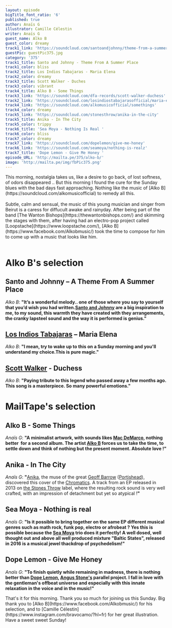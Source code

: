 ```yaml
---
layout: episode
bigTitle_font_ratio: '6'
published: true
author: Anaïs G
illustrator: Camille Célestin
writer: Anaïs G
guest_name: Alko B
guest_color: dreamy
track1_link: 'https://soundcloud.com/santoandjohnny/theme-from-a-summer-place'
guestPic: guestPic375.jpg
category: '375'
track1_title: Santo and Johnny - Theme From A Summer Place
track1_color: bliss
track2_title: Los Indios Tabajaras - Maria Elena
track2_color: dreamy
track3_title: Scott Walker - Duches
track3_color: vibrant
track4_title: Alko B - Some Things
track3_link: 'https://soundcloud.com/dfa-records/scott-walker-duchess'
track2_link: 'https://soundcloud.com/losindiostabajarasofficial/maria-elena-3'
track4_link: 'https://soundcloud.com/alkomusicofficial/somethings'
track4_color: dreamy
track5_link: 'https://soundcloud.com/stonesthrow/anika-in-the-city'
track5_title: Anika - In The City
track5_color: trippy
track6_title: 'Sea Moya - Nothing Is Real '
track6_color: bliss
track7_color: dreamy
track7_link: 'https://soundcloud.com/dopelemon/give-me-honey'
track6_link: 'https://soundcloud.com/seamoya/nothing-is-realz'
track7_title: 'Dope Lemon - Give Me Honey '
episode_URL: 'http://mailta.pe/375/alko-b/'
image: 'http://mailta.pe/img/fbPic375.png'
---
```

<p id="introduction">This morning, nostalgia takes us, like a desire to go back, of lost softness, of odors disappeared .. But this morning I found the cure for the Sunday blues with the bad days fast approaching. Nothing like the music of [Alko B](https://soundcloud.com/alkomusicofficial) to remedy all this.  
<br><br>Subtle, calm and sensual, the music of this young musician and singer from Beirut is a caress for diffucult awake and rainyday. After being part of the band [The Wanton Bishops](https://thewantonbishops.com/) and skimming the stages with them, after having had an electro-pop project called [Loopstache](https://www.loopstache.com/), [Alko B](https://www.facebook.com/Alkobmusic/) took the time to compose for him to come up with a music that looks like him.<br><br>
</p>

# Alko B's selection

## Santo and Johnny – A Theme From A Summer Place
_Alko B_: **"**It’s a wonderful melody.. one of those where you say to yourself that you’d wish you had written.[Santo and Johnny](https://fr.wikipedia.org/wiki/Santo_%26_Johnny) are a big inspiration to me, to my sound, this warmth they have created with they arrangements, the cranky lapsteel sound and the way it is performed is genius.**"**

## [Los Indios Tabajaras](https://en.wikipedia.org/wiki/Los_Indios_Tabajaras) – Maria Elena
_Alko B_: **"**I mean, try to wake up to this on a Sunday morning and you'll understand my choice.This is pure magic.**"**

## [Scott Walker](https://fr.wikipedia.org/wiki/Scott_Walker) - Duchess  
_Alko B_: **"**Paying tribute to this legend who passed away a few months ago. This song is a masterpiece. So many powerful emotions.**"**


# MailTape's selection

## Alko B - Some Things
_Anaïs G_: **"**A minimalist artwork, with sounds likes [Mac DeMarco](https://www.facebook.com/MacDeMarcoBand/), nothing better  for a second album. The artist [Alko B](https://soundcloud.com/alkomusicofficial) forces us to take the time, to settle down and think of nothing but the present moment. Absolute love !**"**

## Anika - In The City
_Anaïs G_: **"**[Anika](https://www.stonesthrow.com/anika), the muse of the great [Geoff Barrow](https://fr.wikipedia.org/wiki/Geoff_Barrow) ([Portishead](https://fr.wikipedia.org/wiki/Portishead_(groupe))), discovered this cover of the [Chromatics](https://fr.wikipedia.org/wiki/Chromatics). A track from an EP released in 2013 on [the Stones Throw](https://www.stonesthrow.com/) label, where the resulting rock sound is very well crafted, with an impression of detachment but yet so atypical !**"**

## Sea Moya - Nothing is real
_Anaïs G_: **"**Is it possible to bring together on the same EP different musical genres such as math rock, funk pop, electro or afrobeat ? Yes this is possible because the [Sea Moya](https://seamoya.bandcamp.com/) trio does it perfectly! A well dosed, well thought out and above all well produced mixture "Baltic States", released in 2016 is a musical jewel thackdrop of psychedelism!**"**

## Dope Lemon - Give Me Honey
_Anaïs G_: **"**To finish quietly while remaining in madness, there is nothing better than [Dope Lemon](https://www.dopelemon.com/), [Angus Stone's](https://fr.wikipedia.org/wiki/Angus_Stone) parallel project. I fall in love with the gentleman's offbeat universe and especially with this innate relaxation in the voice and in the music!**"**


<p id="outroduction"> That's it for this morning. Thank you so much for joining us this Sunday. Big thank you to [Alko B](https://www.facebook.com/Alkobmusic/) for his selection, and to [Camille Célestin](https://www.instagram.com/bravocamo/?hl=fr) for her great illustration. Have a sweet sweet Sunday!</p>
